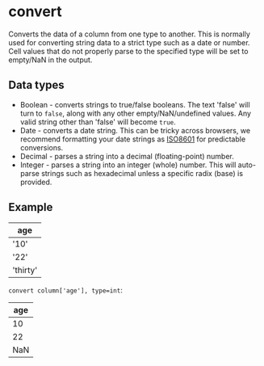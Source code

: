 # convert

Converts the data of a column from one type to another. This is normally used for converting string data to a strict type such as a date or number. Cell values that do not properly parse to the specified type will be set to empty/NaN in the output.

## Data types

- Boolean - converts strings to true/false booleans. The text 'false' will turn to `false`, along with any other empty/NaN/undefined values. Any valid string other than 'false' will become `true`.
- Date - converts a date string. This can be tricky across browsers, we recommend formatting your date strings as [ISO8601](https://en.wikipedia.org/wiki/ISO_8601) for predictable conversions.
- Decimal - parses a string into a decimal (floating-point) number.
- Integer - parses a string into an integer (whole) number. This will auto-parse strings such as hexadecimal unless a specific radix (base) is provided.


## Example

| age      |
| -------- |
| '10'     |
| '22'     |
| 'thirty' |

`convert column['age'], type=int`:

| age |
| --- |
| 10  |
| 22  |
| NaN |
